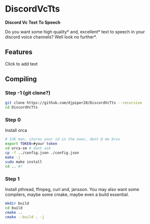 # DiscordVcTts
**Discord Vc Text To Speech**

Do you want some high quality\* and, excellent\* text to speech in 
your discord voice channels? Well look no further\*.

## Features
Click to add text

## Compiling
### Step -1 (git clone?)
```bash
git clone https://github.com/djpiper28/DiscordVcTts --recursive
cd DiscordVcTts
```

### Step 0
Install orca
```bash
# Idk man, stores your id in the exec, dont @ me bruv
export TOKEN=#your token
cd orca-sm # dont ask
cp -f ../config.json ./config.json
make -j
sudo make install
cd .. #?
```

### Step 1
Install pthread, ffmpeg, curl and, jansson. You may also want some 
compilers, maybe some cmake, maybe even a build essential.

```bash
mkdir build
cd build
cmake ..
cmake --build . -j
```


